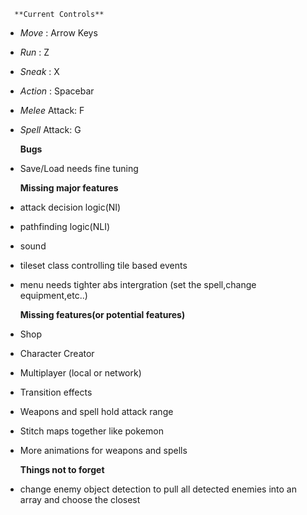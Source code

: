       **Current Controls**
  - *Move* : Arrow Keys
  - *Run* : Z
  - *Sneak* : X
  - *Action* : Spacebar
  - *Melee* Attack: F
  - *Spell* Attack: G

      **Bugs**  
 - Save/Load needs fine tuning

      **Missing major features**
 - attack decision logic(NI)
 - pathfinding logic(NLI)
 - sound
 - tileset class controlling tile based events
 - menu needs tighter abs intergration (set the spell,change equipment,etc..)

      **Missing features(or potential features)**
  - Shop
  - Character Creator
  - Multiplayer (local or network)
  - Transition effects
  - Weapons and spell hold attack range
  - Stitch maps together like pokemon
  - More animations for weapons and spells

      **Things not to forget**
  - change enemy object detection to pull all detected enemies into an array and choose the closest